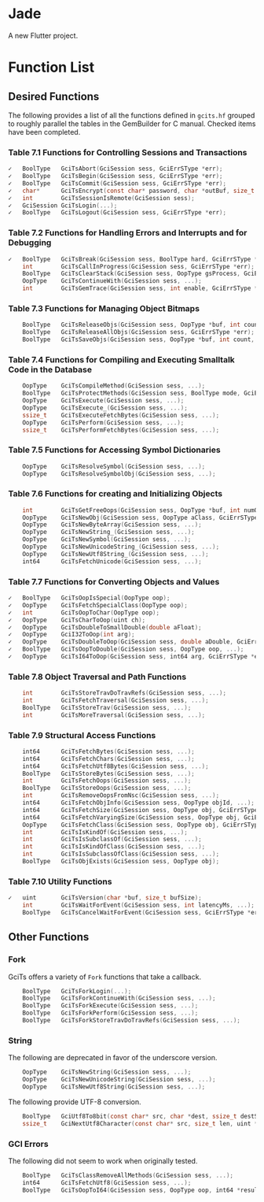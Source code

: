 # Jade

A new Flutter project.

# Function List

## Desired Functions

The following provides a list of all the functions defined in `gcits.hf` grouped to roughly parallel the tables in the GemBuilder for C manual. Checked items have been completed.

### Table 7.1 Functions for Controlling Sessions and Transactions

```C
✓   BoolType   GciTsAbort(GciSession sess, GciErrSType *err);
✓   BoolType   GciTsBegin(GciSession sess, GciErrSType *err);
✓   BoolType   GciTsCommit(GciSession sess, GciErrSType *err);
✓   char*      GciTsEncrypt(const char* password, char *outBuf, size_t outBuffSize);
✓   int        GciTsSessionIsRemote(GciSession sess);
✓   GciSession GciTsLogin(...);
✓   BoolType   GciTsLogout(GciSession sess, GciErrSType *err);
```

### Table 7.2 Functions for Handling Errors and Interrupts and for Debugging

```C
✓   BoolType   GciTsBreak(GciSession sess, BoolType hard, GciErrSType *err);
    int        GciTsCallInProgress(GciSession sess, GciErrSType *err);
    BoolType   GciTsClearStack(GciSession sess, OopType gsProcess, GciErrSType *err);
    OopType    GciTsContinueWith(GciSession sess, ...);
    int        GciTsGemTrace(GciSession sess, int enable, GciErrSType *err);
```

### Table 7.3 Functions for Managing Object Bitmaps

```C
    BoolType   GciTsReleaseObjs(GciSession sess, OopType *buf, int count, GciErrSType *err);
    BoolType   GciTsReleaseAllObjs(GciSession sess, GciErrSType *err);
    BoolType   GciTsSaveObjs(GciSession sess, OopType *buf, int count, GciErrSType *err);
```

### Table 7.4 Functions for Compiling and Executing Smalltalk Code in the Database

```C
    OopType    GciTsCompileMethod(GciSession sess, ...);
    BoolType   GciTsProtectMethods(GciSession sess, BoolType mode, GciErrSType *err);
    OopType    GciTsExecute(GciSession sess, ...);
    OopType    GciTsExecute_(GciSession sess, ...);
    ssize_t    GciTsExecuteFetchBytes(GciSession sess, ...);
    OopType    GciTsPerform(GciSession sess, ...);
    ssize_t    GciTsPerformFetchBytes(GciSession sess, ...);
```

### Table 7.5 Functions for Accessing Symbol Dictionaries

```C
    OopType    GciTsResolveSymbol(GciSession sess, ...);
    OopType    GciTsResolveSymbolObj(GciSession sess, ...);
```

### Table 7.6 Functions for creating and Initializing Objects

```C
    int        GciTsGetFreeOops(GciSession sess, OopType *buf, int numOopsRequested, GciErrSType *err);
    OopType    GciTsNewObj(GciSession sess, OopType aClass, GciErrSType *err);
    OopType    GciTsNewByteArray(GciSession sess, ...);
    OopType    GciTsNewString_(GciSession sess, ...);
    OopType    GciTsNewSymbol(GciSession sess, ...);
    OopType    GciTsNewUnicodeString_(GciSession sess, ...);
    OopType    GciTsNewUtf8String_(GciSession sess, ...);
    int64      GciTsFetchUnicode(GciSession sess, ...);
```

### Table 7.7 Functions for Converting Objects and Values

```C
✓   BoolType   GciTsOopIsSpecial(OopType oop);
✓   OopType    GciTsFetchSpecialClass(OopType oop);
✓   int        GciTsOopToChar(OopType oop);
✓   OopType    GciTsCharToOop(uint ch);
✓   OopType    GciTsDoubleToSmallDouble(double aFloat);
✓   OopType    GciI32ToOop(int arg);
✓   OopType    GciTsDoubleToOop(GciSession sess, double aDouble, GciErrSType *err);
✓   BoolType   GciTsOopToDouble(GciSession sess, OopType oop, ...);
✓   OopType    GciTsI64ToOop(GciSession sess, int64 arg, GciErrSType *err);
```

### Table 7.8 Object Traversal and Path Functions

```C
    int        GciTsStoreTravDoTravRefs(GciSession sess, ...);
    int        GciTsFetchTraversal(GciSession sess, ...);
    BoolType   GciTsStoreTrav(GciSession sess, ...);
    int        GciTsMoreTraversal(GciSession sess, ...);
```

### Table 7.9 Structural Access Functions

```C
    int64      GciTsFetchBytes(GciSession sess, ...);
    int64      GciTsFetchChars(GciSession sess, ...);
    int64      GciTsFetchUtf8Bytes(GciSession sess, ...);
    BoolType   GciTsStoreBytes(GciSession sess, ...);
    int        GciTsFetchOops(GciSession sess, ...);
    BoolType   GciTsStoreOops(GciSession sess, ...);
    int        GciTsRemoveOopsFromNsc(GciSession sess, ...);
    int64      GciTsFetchObjInfo(GciSession sess, OopType objId, ...);
    int64      GciTsFetchSize(GciSession sess, OopType obj, GciErrSType *err);
    int64      GciTsFetchVaryingSize(GciSession sess, OopType obj, GciErrSType *err);
    OopType    GciTsFetchClass(GciSession sess, OopType obj, GciErrSType *err);
    int        GciTsIsKindOf(GciSession sess, ...);
    int        GciTsIsSubclassOf(GciSession sess, ...);
    int        GciTsIsKindOfClass(GciSession sess, ...);
    int        GciTsIsSubclassOfClass(GciSession sess, ...);
    BoolType   GciTsObjExists(GciSession sess, OopType obj);
```

### Table 7.10 Utility Functions

```C
✓   uint       GciTsVersion(char *buf, size_t bufSize);
    int        GciTsWaitForEvent(GciSession sess, int latencyMs, ...);
    BoolType   GciTsCancelWaitForEvent(GciSession sess, GciErrSType *err);
```

## Other Functions

### Fork

GciTs offers a variety of `Fork` functions that take a callback.

```C
    BoolType   GciTsForkLogin(...);
    BoolType   GciTsForkContinueWith(GciSession sess, ...);
    BoolType   GciTsForkExecute(GciSession sess, ...);
    BoolType   GciTsForkPerform(GciSession sess, ...);
    BoolType   GciTsForkStoreTravDoTravRefs(GciSession sess, ...);
```

### String

The following are deprecated in favor of the underscore version.

```C
    OopType    GciTsNewString(GciSession sess, ...);
    OopType    GciTsNewUnicodeString(GciSession sess, ...);
    OopType    GciTsNewUtf8String(GciSession sess, ...);
```

The following provide UTF-8 conversion.

```C
    BoolType   GciUtf8To8bit(const char* src, char *dest, ssize_t destSize);
    ssize_t    GciNextUtf8Character(const char* src, size_t len, uint *chOut);
```

### GCI Errors

The following did not seem to work when originally tested.

```C
    BoolType   GciTsClassRemoveAllMethods(GciSession sess, ...);
    int64      GciTsFetchUtf8(GciSession sess, ...);
    BoolType   GciTsOopToI64(GciSession sess, OopType oop, int64 *result, GciErrSType *err);
```
